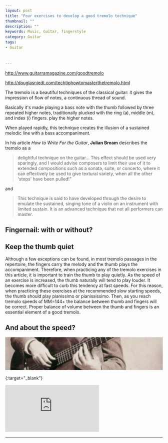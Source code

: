 ```yaml
---
layout: post
title: "Four exercises to develop a good tremolo technique"
thumbnail: ""
description: ""
keywords: Music, Guitar, fingerstyle
category: Guitar
tags: 
- Guitar


---
```



http://www.guitarramagazine.com/goodtremolo

http://douglasniedt.com/techtiphowtomasterthetremolo.html


The tremolo is a beautiful techniques of the classical guitar: it gives the impression of flow of notes, a continuous thread of sound. 

Basically it's made playing a bass note with the thumb followed by three repeated higher notes, traditionally plucked with the ring (a), middle (m), and index (i) fingers. play the higher notes. 

When played rapidly, this technique creates the illusion of a sustained melodic line with a bass accompaniment. 


In his article *How to Write For the Guitar*, **Julian Bream** describes the tremolo as a 

>delightful technique on the guitar... This effect should be used very sparingly, and I would advise composers to limit their use of it to extended compositions such as a sonata, suite, or concerto, where it can effectively be used to give textural variety, when all the other 'stops' have been pulled!"

and

>This technique is said to have developed through the desire to emulate the sustained, singing tone of a violin on an instrument with limited sustain.  It is an advanced technique that not all performers can master.

 
Fingernail: with or without?
--


Keep the thumb quiet
--

Although a few exceptions can be found, in most tremolo passages in the repertoire, the fingers carry the melody and the thumb plays the accompaniment. Therefore, when practicing any of the tremolo exercises in this article, it is important to train the thumb to play quietly. As the speed of an exercise is increased, the thumb naturally will tend to play louder. It becomes more difficult to curb this tendency at fast speeds. For this reason, when practicing these exercises at the recommended slow starting speeds, the thumb should play pianissimo or pianississimo. Then, as you reach tremolo speeds of MM=144+ the balance between thumb and fingers will be correct. Proper balance of volume between the thumb and fingers is an essential element of a good tremolo.


And about the speed?
--


![tremolo](/guitar/images/fingernails.jpg)

[](){:target="_blank"} 

<div class="video-container">
<iframe src="https://www.youtube.com/embed/ZC7tSW1s9tM" frameborder="0" allowfullscreen></iframe>
</div>

<hr/>
